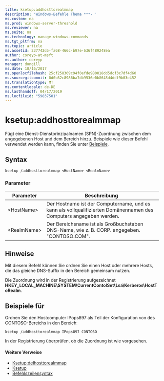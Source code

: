 ```yaml
---
title: ksetup:addhosttorealmmap
description: 'Windows-Befehle Thema ***- '
ms.custom: na
ms.prod: windows-server-threshold
ms.reviewer: na
ms.suite: na
ms.technology: manage-windows-commands
ms.tgt_pltfrm: na
ms.topic: article
ms.assetid: 237742d5-fa68-466c-b97e-636f489248ea
author: coreyp-at-msft
ms.author: coreyp
manager: dongill
ms.date: 10/16/2017
ms.openlocfilehash: 25cf258309c94f0efde980018dd5dcf3c7df4d60
ms.sourcegitcommit: 0d0b32c8986ba7db9536e0b8648d4ddf9b03e452
ms.translationtype: MT
ms.contentlocale: de-DE
ms.lasthandoff: 04/17/2019
ms.locfileid: "59837501"
---
```

# <a name="ksetupaddhosttorealmmap"></a>ksetup:addhosttorealmmap



Fügt eine Dienst-Dienstprinzipalnamen (SPN)-Zuordnung zwischen dem angegebenen Host und dem Bereich hinzu. Beispiele wie dieser Befehl verwendet werden kann, finden Sie unter [Beispiele](#BKMK_Examples).

## <a name="syntax"></a>Syntax

```
ksetup /addhosttorealmmap <HostName> <RealmName>
```

### <a name="parameters"></a>Parameter

|Parameter|Beschreibung|
|---------|-----------|
|\<HostName>|Der Hostname ist der Computername, und es kann als vollqualifizierten Domänennamen des Computers angegeben werden.|
|\<RealmName>|Der Bereichsname ist als Großbuchstaben DNS-Name, wie z. B. CORP. angegeben. "CONTOSO.COM".|

## <a name="remarks"></a>Hinweise

Mit diesem Befehl können Sie ordnen Sie einen Host oder mehrere Hosts, die das gleiche DNS-Suffix in den Bereich gemeinsam nutzen.

Die Zuordnung wird in der Registrierung aufgezeichnet **HKEY_LOCAL_MACHINE\SYSTEM\CurrentContolSet\Lsa\Kerberos\HostToRealm**.

## <a name="BKMK_Examples"></a>Beispiele für

Ordnen Sie den Hostcomputer IPops897 als Teil der Konfiguration von des CONTOSO-Bereichs in den Bereich:
```
ksetup /addhosttorealmmap IPops897 CONTOSO
```
In der Registrierung überprüfen, ob die Zuordnung ist wie vorgesehen.

#### <a name="additional-references"></a>Weitere Verweise

-   [Ksetup:delhosttorealmmap](ksetup-delhosttorealmmap.md)
-   [Ksetup](ksetup.md)
-   [Befehlszeilensyntax](command-line-syntax-key.md)